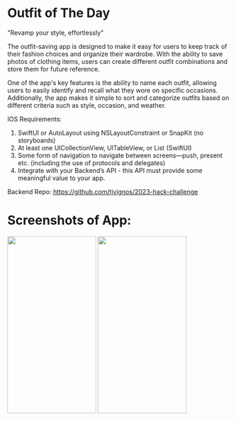 # Outfit of The Day

"Revamp your style, effortlessly"

The outfit-saving app is designed to make it easy for users to keep track of their fashion choices and organize their wardrobe. With the ability to save photos of clothing items, users can create different outfit combinations and store them for future reference.

One of the app's key features is the ability to name each outfit, allowing users to easily identify and recall what they wore on specific occasions. Additionally, the app makes it simple to sort and categorize outfits based on different criteria such as style, occasion, and weather.

IOS Requirements:
1. SwiftUI or AutoLayout using NSLayoutConstraint or SnapKit (no storyboards)
2. At least one UICollectionView, UITableView, or List (SwiftUI) 
3. Some form of navigation to navigate between screens—push, present etc. (including the use of protocols and delegates)
4. Integrate with your Backend’s API - this API must provide some meaningful value to your app.


Backend Repo: https://github.com/tjvignos/2023-hack-challenge

# Screenshots of App:
<img src="https://user-images.githubusercontent.com/126121531/236591566-79971c16-cba6-4f32-a33f-c5d29f01f909.jpeg" width="200" height="400">
<img src="https://user-images.githubusercontent.com/126121531/236591571-c9c59e16-3e75-4c9b-a2f3-bbf87885e0a8.jpeg" width="200" height="400">

